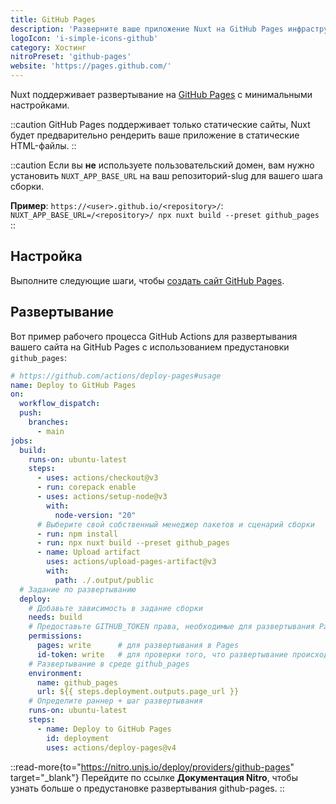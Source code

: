 ```yaml
---
title: GitHub Pages
description: 'Разверните ваше приложение Nuxt на GitHub Pages инфраструктуре.'
logoIcon: 'i-simple-icons-github'
category: Хостинг
nitroPreset: 'github-pages'
website: 'https://pages.github.com/'
---
```


Nuxt поддерживает развертывание на [GitHub Pages](https://pages.github.com/) с минимальными настройками.

::caution
GitHub Pages поддерживает только статические сайты, Nuxt будет предварительно рендерить ваше приложение в статические HTML-файлы.
::

::caution
Если вы **не** используете пользовательский домен, вам нужно установить `NUXT_APP_BASE_URL` на ваш репозиторий-slug для вашего шага сборки.

**Пример**: `https://<user>.github.io/<repository>/`: `NUXT_APP_BASE_URL=/<repository>/ npx nuxt build --preset github_pages`
::

## Настройка

Выполните следующие шаги, чтобы [создать сайт GitHub Pages](https://docs.github.com/en/pages/getting-started-with-github-pages/creating-a-github-pages-site).

## Развертывание

Вот пример рабочего процесса GitHub Actions для развертывания вашего сайта на GitHub Pages с использованием предустановки `github_pages`:

```yaml [.github/workflows/deploy.yml]
# https://github.com/actions/deploy-pages#usage
name: Deploy to GitHub Pages
on:
  workflow_dispatch:
  push:
    branches:
      - main
jobs:
  build:
    runs-on: ubuntu-latest
    steps:
      - uses: actions/checkout@v3
      - run: corepack enable
      - uses: actions/setup-node@v3
        with:
          node-version: "20"
      # Выберите свой собственный менеджер пакетов и сценарий сборки
      - run: npm install
      - run: npx nuxt build --preset github_pages
      - name: Upload artifact
        uses: actions/upload-pages-artifact@v3
        with:
          path: ./.output/public
  # Задание по развертыванию
  deploy:
    # Добавьте зависимость в задание сборки
    needs: build
    # Предоставьте GITHUB_TOKEN права, необходимые для развертывания Pages
    permissions:
      pages: write      # для развертывания в Pages
      id-token: write   # для проверки того, что развертывание происходит из соответствующего источника
    # Развертывание в среде github_pages
    environment:
      name: github_pages
      url: ${{ steps.deployment.outputs.page_url }}
    # Определите раннер + шаг развертывания
    runs-on: ubuntu-latest
    steps:
      - name: Deploy to GitHub Pages
        id: deployment
        uses: actions/deploy-pages@v4
```

::read-more{to="https://nitro.unjs.io/deploy/providers/github-pages" target="_blank"}
Перейдите по ссылке **Документация Nitro**, чтобы узнать больше о предустановке развертывания github-pages.
::
